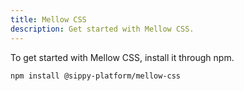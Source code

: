```yaml
---
title: Mellow CSS
description: Get started with Mellow CSS.
---
```


To get started with Mellow CSS, install it through npm.

```
npm install @sippy-platform/mellow-css
```